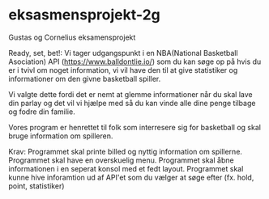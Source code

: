 # eksasmensprojekt-2g
Gustas og Cornelius eksamensprojekt

Ready, set, bet!:
Vi tager udgangspunkt i en NBA(National Basketball Asociation) API (https://www.balldontlie.io/) som du kan søge op på hvis du er i tvivl om noget information, vi vil have den til at give statistiker og informationer om den givne basketball spiller.

Vi valgte dette fordi det er nemt at glemme informationer når du skal lave din parlay og det vil vi hjælpe med så du kan vinde alle dine penge tilbage og fodre din familie.

Vores program er henrettet til folk som interresere sig for basketball og skal bruge information om spilleren.

Krav:
Programmet skal printe billed og nyttig information om spillerne.
Programmet skal have en overskuelig menu.
Programmet skal åbne informationen i en seperat konsol med et fedt layout.
Programmet skal kunne hive inforamtion ud af API'et som du vælger at søge efter (fx. hold, point, statistiker)

